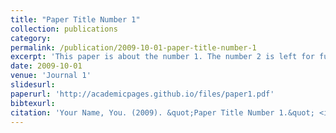 ```yaml
---
title: "Paper Title Number 1"
collection: publications
category: 
permalink: /publication/2009-10-01-paper-title-number-1
excerpt: 'This paper is about the number 1. The number 2 is left for future work.'
date: 2009-10-01
venue: 'Journal 1'
slidesurl:  
paperurl: 'http://academicpages.github.io/files/paper1.pdf'
bibtexurl:  
citation: 'Your Name, You. (2009). &quot;Paper Title Number 1.&quot; <i>Journal 1</i>. 1(1).'
---
```

